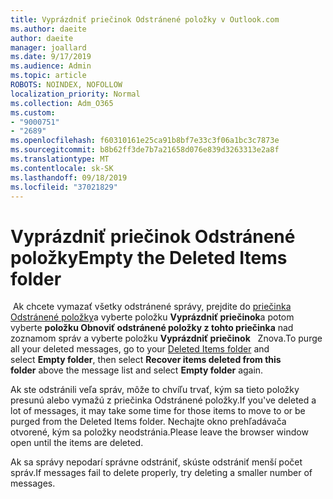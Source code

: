 ```yaml
---
title: Vyprázdniť priečinok Odstránené položky v Outlook.com
ms.author: daeite
author: daeite
manager: joallard
ms.date: 9/17/2019
ms.audience: Admin
ms.topic: article
ROBOTS: NOINDEX, NOFOLLOW
localization_priority: Normal
ms.collection: Adm_O365
ms.custom:
- "9000751"
- "2689"
ms.openlocfilehash: f60310161e25ca91b8bf7e33c3f06a1bc3c7873e
ms.sourcegitcommit: b8b62ff3de7b7a21658d076e839d3263313e2a8f
ms.translationtype: MT
ms.contentlocale: sk-SK
ms.lasthandoff: 09/18/2019
ms.locfileid: "37021829"
---
```

# <a name="empty-the-deleted-items-folder"></a><span data-ttu-id="7620c-102">Vyprázdniť priečinok Odstránené položky</span><span class="sxs-lookup"><span data-stu-id="7620c-102">Empty the Deleted Items folder</span></span>

<span data-ttu-id="7620c-103"> Ak chcete vymazať všetky odstránené správy, prejdite do [priečinka Odstránené položky](https://outlook.live.com/mail/deleteditems)a vyberte položku **Vyprázdniť priečinok**a potom vyberte **položku Obnoviť odstránené položky z tohto priečinka** nad zoznamom správ a vyberte položku **Vyprázdniť priečinok**   Znova.</span><span class="sxs-lookup"><span data-stu-id="7620c-103">To purge all your deleted messages, go to your [Deleted Items folder](https://outlook.live.com/mail/deleteditems) and select **Empty folder**, then select **Recover items deleted from this folder** above the message list and select **Empty folder** again.</span></span>

<span data-ttu-id="7620c-104">Ak ste odstránili veľa správ, môže to chvíľu trvať, kým sa tieto položky presunú alebo vymažú z priečinka Odstránené položky.</span><span class="sxs-lookup"><span data-stu-id="7620c-104">If you've deleted a lot of messages, it may take some time for those items to move to or be purged from the Deleted Items folder.</span></span> <span data-ttu-id="7620c-105">Nechajte okno prehľadávača otvorené, kým sa položky neodstránia.</span><span class="sxs-lookup"><span data-stu-id="7620c-105">Please leave the browser window open until the items are deleted.</span></span>

<span data-ttu-id="7620c-106">Ak sa správy nepodarí správne odstrániť, skúste odstrániť menší počet správ.</span><span class="sxs-lookup"><span data-stu-id="7620c-106">If messages fail to delete properly, try deleting a smaller number of messages.</span></span>
